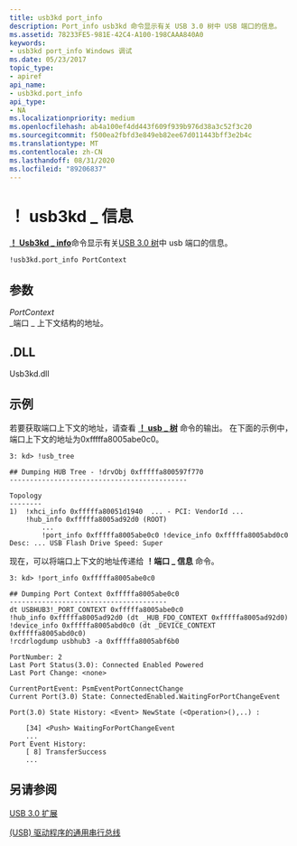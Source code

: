 ```yaml
---
title: usb3kd port_info
description: Port_info usb3kd 命令显示有关 USB 3.0 树中 USB 端口的信息。
ms.assetid: 78233FE5-981E-42C4-A100-198CAAA840A0
keywords:
- usb3kd port_info Windows 调试
ms.date: 05/23/2017
topic_type:
- apiref
api_name:
- usb3kd.port_info
api_type:
- NA
ms.localizationpriority: medium
ms.openlocfilehash: ab4a100ef4dd443f609f939b976d38a3c52f3c20
ms.sourcegitcommit: f500ea2fbfd3e849eb82ee67d011443bff3e2b4c
ms.translationtype: MT
ms.contentlocale: zh-CN
ms.lasthandoff: 08/31/2020
ms.locfileid: "89206837"
---
```

# <a name="usb3kdport_info"></a>！ usb3kd \_ 信息


[**！ Usb3kd \_ info**](-usb3kd-device-info.md)命令显示有关[USB 3.0 树](usb-3-extensions.md#usb-3-tree)中 usb 端口的信息。

```dbgcmd
!usb3kd.port_info PortContext
```

## <a name="span-idddk__devobj_dbgspanspan-idddk__devobj_dbgspanparameters"></a><span id="ddk__devobj_dbg"></span><span id="DDK__DEVOBJ_DBG"></span>参数


<span id="_______PortContext______"></span><span id="_______portcontext______"></span><span id="_______PORTCONTEXT______"></span>*PortContext*   
\_端口 \_ 上下文结构的地址。

## <a name="span-iddllspanspan-iddllspandll"></a><span id="DLL"></span><span id="dll"></span>.DLL


Usb3kd.dll

<a name="examples"></a>示例
--------

若要获取端口上下文的地址，请查看 [**！ usb \_ 树**](-usb3kd-usb-tree.md) 命令的输出。 在下面的示例中，端口上下文的地址为0xfffffa8005abe0c0。

```dbgcmd
3: kd> !usb_tree

## Dumping HUB Tree - !drvObj 0xfffffa800597f770
--------------------------------------------

Topology
--------
1)  !xhci_info 0xfffffa80051d1940  ... - PCI: VendorId ...
    !hub_info 0xfffffa8005ad92d0 (ROOT)
        ...
        !port_info 0xfffffa8005abe0c0 !device_info 0xfffffa8005abd0c0 Desc: ... USB Flash Drive Speed: Super
```

现在，可以将端口上下文的地址传递给 **！端口 \_ 信息** 命令。

```dbgcmd
3: kd> !port_info 0xfffffa8005abe0c0

## Dumping Port Context 0xfffffa8005abe0c0
---------------------------------------
dt USBHUB3!_PORT_CONTEXT 0xfffffa8005abe0c0
!hub_info 0xfffffa8005ad92d0 (dt _HUB_FDO_CONTEXT 0xfffffa8005ad92d0)
!device_info 0xfffffa8005abd0c0 (dt _DEVICE_CONTEXT 0xfffffa8005abd0c0)
!rcdrlogdump usbhub3 -a 0xfffffa8005abf6b0

PortNumber: 2
Last Port Status(3.0): Connected Enabled Powered
Last Port Change: <none>

CurrentPortEvent: PsmEventPortConnectChange
Current Port(3.0) State: ConnectedEnabled.WaitingForPortChangeEvent

Port(3.0) State History: <Event> NewState (<Operation>(),..) :

    [34] <Push> WaitingForPortChangeEvent 
    ...
Port Event History:
    [ 8] TransferSuccess
    ...  
```

## <a name="span-idsee_alsospansee-also"></a><span id="see_also"></span>另请参阅


[USB 3.0 扩展](usb-3-extensions.md)

[ (USB) 驱动程序的通用串行总线](../usbcon/index.md)

 

